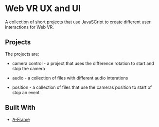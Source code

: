 # Web VR UX and UI

A collection of short projects that use JavaSCript to create different user interactions for Web VR.

## Projects
The projects are:
* camera control - a project that uses the difference rotation to start and stop the camera

* audio - a collection of files with different audio interations

* position - a collection of files that use the cameras position to start of stop an event

## Built With

* [A-Frame](https://aframe.io/docs/0.8.0/introduction/) 